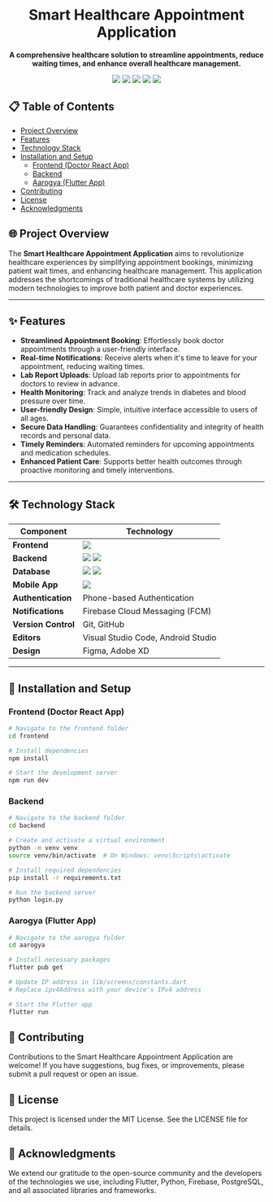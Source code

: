 
<h1 align="center">Smart Healthcare Appointment Application</h1>

<p align="center">
  <b>A comprehensive healthcare solution to streamline appointments, reduce waiting times, and enhance overall healthcare management.</b>
</p>

<p align="center">
  <img src="https://img.shields.io/badge/Platform-Flutter-green">
  <img src="https://img.shields.io/badge/Backend-Flask-blue">
  <img src="https://img.shields.io/badge/Database-Firebase-orange">
  <img src="https://img.shields.io/badge/Database-PostgreSQL-blue">
  <img src="https://img.shields.io/badge/License-MIT-brightgreen">
</p>

## 📋 Table of Contents
- [Project Overview](#project-overview)
- [Features](#features)
- [Technology Stack](#technology-stack)
- [Installation and Setup](#installation-and-setup)
  - [Frontend (Doctor React App)](#frontend-doctor-react-app)
  - [Backend](#backend)
  - [Aarogya (Flutter App)](#aarogya-flutter-app)
- [Contributing](#contributing)
- [License](#license)
- [Acknowledgments](#acknowledgments)

## 🌐 Project Overview
The **Smart Healthcare Appointment Application** aims to revolutionize healthcare experiences by simplifying appointment bookings, minimizing patient wait times, and enhancing healthcare management. This application addresses the shortcomings of traditional healthcare systems by utilizing modern technologies to improve both patient and doctor experiences.

---

## ✨ Features
- **Streamlined Appointment Booking**: Effortlessly book doctor appointments through a user-friendly interface.
- **Real-time Notifications**: Receive alerts when it's time to leave for your appointment, reducing waiting times.
- **Lab Report Uploads**: Upload lab reports prior to appointments for doctors to review in advance.
- **Health Monitoring**: Track and analyze trends in diabetes and blood pressure over time.
- **User-friendly Design**: Simple, intuitive interface accessible to users of all ages.
- **Secure Data Handling**: Guarantees confidentiality and integrity of health records and personal data.
- **Timely Reminders**: Automated reminders for upcoming appointments and medication schedules.
- **Enhanced Patient Care**: Supports better health outcomes through proactive monitoring and timely interventions.

---

## 🛠️ Technology Stack


| **Component**       | **Technology**                                                                                 |
|---------------------|------------------------------------------------------------------------------------------------|
| **Frontend**        | <img src="https://img.shields.io/badge/React-20232A?style=for-the-badge&logo=react&logoColor=61DAFB">  |
| **Backend**         | <img src="https://img.shields.io/badge/Python-3670A0?style=for-the-badge&logo=python&logoColor=ffdd54"> <img src="https://img.shields.io/badge/Flask-000000?style=for-the-badge&logo=flask&logoColor=white"> |
| **Database**        | <img src="https://img.shields.io/badge/Firebase-FFCA28?style=for-the-badge&logo=firebase&logoColor=white"> <img src="https://img.shields.io/badge/PostgreSQL-336791?style=for-the-badge&logo=postgresql&logoColor=white">  |
| **Mobile App**      | <img src="https://img.shields.io/badge/Flutter-02569B?style=for-the-badge&logo=flutter&logoColor=white"> |
| **Authentication**  | Phone-based Authentication                                                                     |
| **Notifications**   | Firebase Cloud Messaging (FCM)                                                                 |
| **Version Control** | Git, GitHub                                                                                    |
| **Editors**         | Visual Studio Code, Android Studio                                                             |
| **Design**          | Figma, Adobe XD                                                                                |

---

## 🚀 Installation and Setup
### Frontend (Doctor React App)
```bash
# Navigate to the frontend folder
cd frontend

# Install dependencies
npm install

# Start the development server
npm run dev
```

### Backend
```bash
# Navigate to the backend folder
cd backend

# Create and activate a virtual environment
python -m venv venv
source venv/bin/activate  # On Windows: venv\Scripts\activate

# Install required dependencies
pip install -r requirements.txt

# Run the backend server
python login.py
```

### Aarogya (Flutter App)
```bash
# Navigate to the aarogya folder
cd aarogya

# Install necessary packages
flutter pub get

# Update IP address in lib/screens/constants.dart
# Replace ipv4Address with your device's IPv4 address

# Start the Flutter app
flutter run
```

## 🤝 Contributing
Contributions to the Smart Healthcare Appointment Application are welcome! If you have suggestions, bug fixes, or improvements, please submit a pull request or open an issue.

## 📜 License
This project is licensed under the MIT License. See the LICENSE file for details.

## 🙏 Acknowledgments
We extend our gratitude to the open-source community and the developers of the technologies we use, including Flutter, Python, Firebase, PostgreSQL, and all associated libraries and frameworks.
